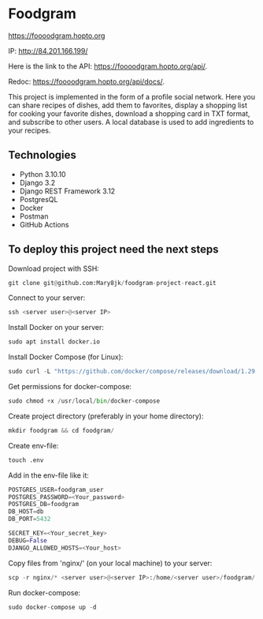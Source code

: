 # Foodgram #

<https://foooodgram.hopto.org>

IP: <http://84.201.166.199/>

Here is the link to the API: <https://foooodgram.hopto.org/api/>.

Redoc: <https://foooodgram.hopto.org/api/docs/>.

This project is implemented in the form of a profile social network. Here you can share recipes of dishes, add them to favorites, display a shopping list for cooking your favorite dishes, download a shopping card in TXT format, and subscribe to other users.
A local database is used to add ingredients to your recipes.


## Technologies ##
+ Python 3.10.10
+ Django 3.2
+ Django REST Framework 3.12
+ PostgresQL
+ Docker
+ Postman
+ GitHub Actions

## To deploy this project need the next steps ##
Download project with SSH:
```python
git clone git@github.com:Mary8jk/foodgram-project-react.git
```
Connect to your server:
```python
ssh <server user>@<server IP>
```
Install Docker on your server:
```python
sudo apt install docker.io
```
Install Docker Compose (for Linux):
```python
sudo curl -L "https://github.com/docker/compose/releases/download/1.29.2/docker-compose-$(uname -s)-$(uname -m)" -o /usr/local/bin/docker-compose
```
Get permissions for docker-compose:
```python
sudo chmod +x /usr/local/bin/docker-compose
```
Create project directory (preferably in your home directory):
```python
mkdir foodgram && cd foodgram/
```
Create env-file:
```python
touch .env
```
Add in the env-file like it:
```python
POSTGRES_USER=foodgram_user
POSTGRES_PASSWORD=<Your_password>
POSTGRES_DB=foodgram
DB_HOST=db
DB_PORT=5432

SECRET_KEY=<Your_secret_key>
DEBUG=False
DJANGO_ALLOWED_HOSTS=<Your_host>
```
Copy files from 'nginx/' (on your local machine) to your server:
```python
scp -r nginx/* <server user>@<server IP>:/home/<server user>/foodgram/
```
Run docker-compose:
```python
sudo docker-compose up -d
```
